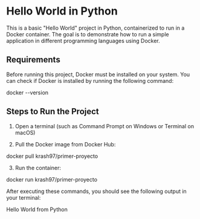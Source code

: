 # Hello World in Python

This is a basic "Hello World" project in Python, containerized to run in a Docker container. The goal is to demonstrate how to run a simple application in different programming languages using Docker.

## Requirements

Before running this project, Docker must be installed on your system. You can check if Docker is installed by running the following command:

docker --version

## Steps to Run the Project

1. Open a terminal (such as Command Prompt on Windows or Terminal on macOS)

2. Pull the Docker image from Docker Hub:

docker pull krash97/primer-proyecto

3. Run the container:

docker run krash97/primer-proyecto



After executing these commands, you should see the following output in your terminal:

Hello World from Python



